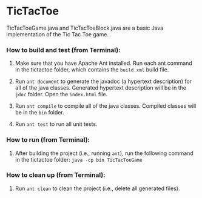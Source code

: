 # TicTacToe
TicTacToeGame.java and TicTacToeBlock.java are a basic Java implementation of the Tic Tac Toe game.

### How to build and test (from Terminal):

1. Make sure that you have Apache Ant installed. Run each ant command in the tictactoe folder, which contains the `build.xml` build file.

2. Run `ant document` to generate the javadoc (a hypertext description) for all of the java classes. Generated hypertext description will be in the `jdoc` folder. Open the `index.html` file. 

3. Run `ant compile` to compile all of the java classes. Compiled classes will be in the `bin` folder.

4. Run `ant test` to run all unit tests.

### How to run (from Terminal):

1. After building the project (i.e., running `ant`), run the following command in the tictactoe folder:
   `java -cp bin TicTacToeGame`

### How to clean up (from Terminal):

1. Run `ant clean` to clean the project (i.e., delete all generated files).
